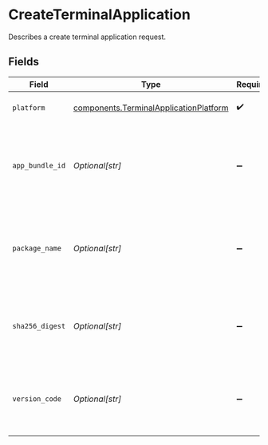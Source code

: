 # CreateTerminalApplication

Describes a create terminal application request.


## Fields

| Field                                                                                            | Type                                                                                             | Required                                                                                         | Description                                                                                      | Example                                                                                          |
| ------------------------------------------------------------------------------------------------ | ------------------------------------------------------------------------------------------------ | ------------------------------------------------------------------------------------------------ | ------------------------------------------------------------------------------------------------ | ------------------------------------------------------------------------------------------------ |
| `platform`                                                                                       | [components.TerminalApplicationPlatform](../../models/components/terminalapplicationplatform.md) | :heavy_check_mark:                                                                               | Platform of the terminal application.                                                            | ios                                                                                              |
| `app_bundle_id`                                                                                  | *Optional[str]*                                                                                  | :heavy_minus_sign:                                                                               | The app bundle identifier of the terminal application. Required if platform is ios.              |                                                                                                  |
| `package_name`                                                                                   | *Optional[str]*                                                                                  | :heavy_minus_sign:                                                                               | The app package name of the terminal application. Required if platform is android.               |                                                                                                  |
| `sha256_digest`                                                                                  | *Optional[str]*                                                                                  | :heavy_minus_sign:                                                                               | The app version of the terminal application. Required if paltform is android.                    |                                                                                                  |
| `version_code`                                                                                   | *Optional[str]*                                                                                  | :heavy_minus_sign:                                                                               | The app version of the terminal application. Required if platform is android.                    |                                                                                                  |
